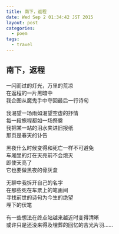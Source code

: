```yaml
---
title: 南下，返程
date: Wed Sep 2 01:34:42 JST 2015
layout: post
categories:
  - poem
tags:
  - travel
---
```

## 南下，返程
一闪而过的灯光，万里的荒凉  
在返程的一片黑暗中  
我企图从魔鬼手中夺回最后一行诗句  
 
我渴望一场雨如渴望空虚的抒情  
每一段旅程都如一场祭奠  
我把某一站的泪水夹进旧报纸  
那页是春天的讣告  
 
黑夜什么时候变得和死亡一样不可避免  
车厢里的灯在天亮前不会熄灭  
即使天亮了  
它也要做黑夜的骨灰盒  
 
无聊中我拆开自己的名字  
在那些死在车票上的笔画间  
寻找前世的诗句为今生的绝望  
埋下的伏笔  
 
有一些想法在终点站越来越近时变得清晰  
或许只是还没来得及埋葬的回忆的吉光片羽……  
